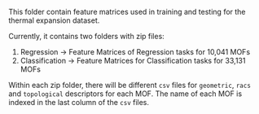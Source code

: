 This folder contain feature matrices used in training and testing for the thermal expansion dataset.

Currently, it contains two folders with zip files:

1. Regression -> Feature Matrices of Regression tasks for 10,041 MOFs
2. Classification -> Feature Matrices for Classification tasks for 33,131 MOFs

Within each zip folder, there will be different `csv` files for `geometric`, `racs` and `topological` descriptors for each MOF. The name of each MOF is indexed in the last column of the `csv` files. 
